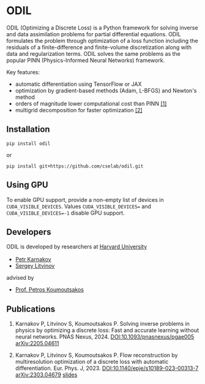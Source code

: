 # ODIL

ODIL (Optimizing a Discrete Loss) is a Python framework for solving inverse and data assimilation problems for partial differential equations.
ODIL formulates the problem through optimization of a loss function including the residuals of a finite-difference and finite-volume discretization
along with data and regularization terms.
ODIL solves the same problems as the popular PINN (Physics-Informed Neural Networks) framework.

Key features:
* automatic differentiation using TensorFlow or JAX
* optimization by gradient-based methods (Adam, L-BFGS) and Newton's method
* orders of magnitude lower computational cost than PINN [[1]](https://doi.org/10.1093/pnasnexus/pgae005)
* multigrid decomposition for faster optimization [[2]](https://doi.org/10.1140/epje/s10189-023-00313-7)

## Installation

```
pip install odil
```

or
```
pip install git+https://github.com/cselab/odil.git
```

## Using GPU

To enable GPU support, provide a non-empty list of devices in `CUDA_VISIBLE_DEVICES`.
Values `CUDA_VISIBLE_DEVICES=` and `CUDA_VISIBLE_DEVICES=-1` disable GPU support.

## Developers

ODIL is developed by researchers at [Harvard University](https://cse-lab.seas.harvard.edu/)

* [Petr Karnakov](https://cse-lab.seas.harvard.edu/people/petr-karnakov)
  [<img src="https://cselab.github.io/aphros/images/twitter.png" height=16>](https://twitter.com/pkarnakov)
  [<img src="https://cselab.github.io/aphros/images/youtube.png" height=16>](https://www.youtube.com/@pkarnakov)
* [Sergey Litvinov](https://cse-lab.seas.harvard.edu/people/sergey-litvinov)

advised by

* [Prof. Petros Koumoutsakos](https://cse-lab.seas.harvard.edu/people/petros-koumoutsakos)

## Publications

1. Karnakov P, Litvinov S, Koumoutsakos P. Solving inverse problems in physics
   by optimizing a discrete loss: Fast and accurate learning without neural networks. PNAS Nexus, 2024.
   [DOI:10.1093/pnasnexus/pgae005](https://doi.org/10.1093/pnasnexus/pgae005)
   [arXiv:2205.04611](https://arxiv.org/abs/2205.04611)


2. Karnakov P, Litvinov S, Koumoutsakos P. Flow reconstruction by
   multiresolution optimization of a discrete loss with automatic
   differentiation. Eur. Phys. J, 2023.
   [DOI:10.1140/epje/s10189-023-00313-7](https://doi.org/10.1140/epje/s10189-023-00313-7)
   [arXiv:2303.04679](https://arxiv.org/abs/2303.04679)
   [slides](https://cselab.github.io/odil/slides/usc_workshop.pdf)

